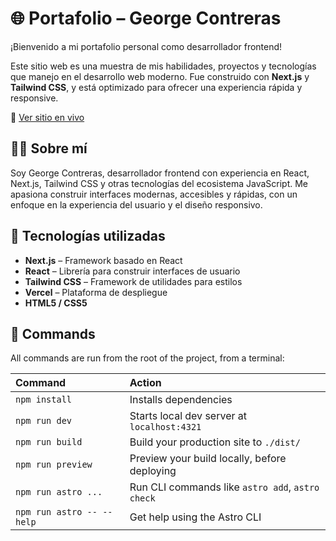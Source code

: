 # 🌐 Portafolio – George Contreras

¡Bienvenido a mi portafolio personal como desarrollador frontend!

Este sitio web es una muestra de mis habilidades, proyectos y tecnologías que manejo en el desarrollo web moderno. Fue construido con **Next.js** y **Tailwind CSS**, y está optimizado para ofrecer una experiencia rápida y responsive.

🔗 [Ver sitio en vivo](https://porta-tau.vercel.app)

## 🧑‍💻 Sobre mí

Soy George Contreras, desarrollador frontend con experiencia en React, Next.js, Tailwind CSS y otras tecnologías del ecosistema JavaScript. Me apasiona construir interfaces modernas, accesibles y rápidas, con un enfoque en la experiencia del usuario y el diseño responsivo.

## 🚀 Tecnologías utilizadas

- **Next.js** – Framework basado en React
- **React** – Librería para construir interfaces de usuario
- **Tailwind CSS** – Framework de utilidades para estilos
- **Vercel** – Plataforma de despliegue
- **HTML5 / CSS5**

## 🧞 Commands

All commands are run from the root of the project, from a terminal:

| Command                   | Action                                           |
| :------------------------ | :----------------------------------------------- |
| `npm install`             | Installs dependencies                            |
| `npm run dev`             | Starts local dev server at `localhost:4321`      |
| `npm run build`           | Build your production site to `./dist/`          |
| `npm run preview`         | Preview your build locally, before deploying     |
| `npm run astro ...`       | Run CLI commands like `astro add`, `astro check` |
| `npm run astro -- --help` | Get help using the Astro CLI                     |

